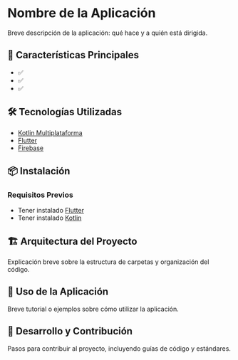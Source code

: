 # Nombre de la Aplicación

Breve descripción de la aplicación: qué hace y a quién está dirigida.

## 🚀 Características Principales
- ✅ 
- ✅ 
- ✅ 

## 🛠️ Tecnologías Utilizadas
- [Kotlin Multiplataforma](https://kotlinlang.org/)
- [Flutter](https://flutter.dev/)
- [Firebase](https://firebase.google.com/)

## 📦 Instalación
### Requisitos Previos
- Tener instalado [Flutter](https://docs.flutter.dev/get-started/install)
- Tener instalado [Kotlin](https://kotlinlang.org/docs/home.html)


## 🏗️ Arquitectura del Proyecto
Explicación breve sobre la estructura de carpetas y organización del código.

## 📖 Uso de la Aplicación
Breve tutorial o ejemplos sobre cómo utilizar la aplicación.

## 🚧 Desarrollo y Contribución
Pasos para contribuir al proyecto, incluyendo guías de código y estándares.
